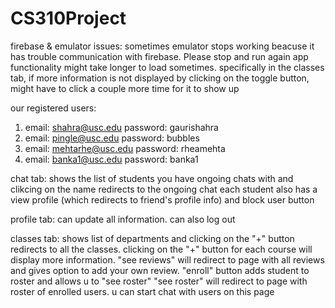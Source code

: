 # CS310Project
firebase & emulator issues:
sometimes emulator stops working beacuse it has trouble communication with firebase. Please stop and run again
app functionality might take longer to load sometimes. 
specifically in the classes tab, if more information is not displayed by clicking on the toggle button, might have to click a couple more time for it to show up

our registered users:
1. email: shahra@usc.edu    password: gaurishahra
2. email: pingle@usc.edu    password: bubbles
3. email: mehtarhe@usc.edu  password: rheamehta
4. email: banka1@usc.edu    password: banka1

chat tab:
shows the list of students you have ongoing chats with and clikcing on the name redirects to the ongoing chat
each student also has a view profile (which redirects to friend's profile info) and block user button 

profile tab:
can update all information. can also log out 

classes tab:
shows list of departments and clicking on the "+" button redirects to all the classes. clicking on the "+" button for each course will display more information. 
"see reviews" will redirect to page with all reviews and gives option to add your own review. 
"enroll" button adds student to roster and allows u to "see roster"
"see roster" will redirect to page with roster of enrolled users. u can start chat with users on this page
